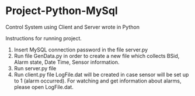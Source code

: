 # Project-Python-MySql
Control System using Client and Server wrote in Python

Instructions for running project.
1. Insert MySQL connection password in the file server.py
2. Run file GenData.py in order to create a new file which collects BSid, Alarm state, Date Time, Sensor information.
3. Run server.py file
4. Run client.py file
LogFile.dat will be created in case sensor will be set up to 1 (alarm occurred).
For watching and get information about alarms, please open LogFile.dat.
